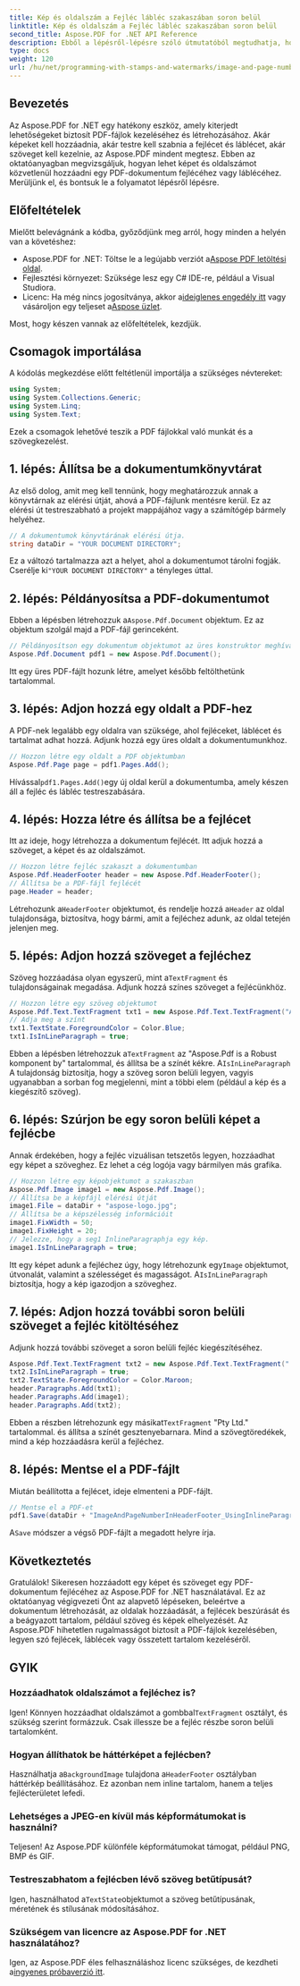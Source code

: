```yaml
---
title: Kép és oldalszám a Fejléc lábléc szakaszában soron belül
linktitle: Kép és oldalszám a Fejléc lábléc szakaszában soron belül
second_title: Aspose.PDF for .NET API Reference
description: Ebből a lépésről-lépésre szóló útmutatóból megtudhatja, hogyan adhat hozzá közvetlenül egy képet és oldalszámot a PDF fejlécrészéhez az Aspose.PDF for .NET használatával.
type: docs
weight: 120
url: /hu/net/programming-with-stamps-and-watermarks/image-and-page-number-in-header-footer-section-inline/
---
```

## Bevezetés

Az Aspose.PDF for .NET egy hatékony eszköz, amely kiterjedt lehetőségeket biztosít PDF-fájlok kezeléséhez és létrehozásához. Akár képeket kell hozzáadnia, akár testre kell szabnia a fejlécet és láblécet, akár szöveget kell kezelnie, az Aspose.PDF mindent megtesz. Ebben az oktatóanyagban megvizsgáljuk, hogyan lehet képet és oldalszámot közvetlenül hozzáadni egy PDF-dokumentum fejlécéhez vagy láblécéhez. Merüljünk el, és bontsuk le a folyamatot lépésről lépésre.

## Előfeltételek

Mielőtt belevágnánk a kódba, győződjünk meg arról, hogy minden a helyén van a követéshez:

-  Aspose.PDF for .NET: Töltse le a legújabb verziót a[Aspose PDF letöltési oldal](https://releases.aspose.com/pdf/net/).
- Fejlesztési környezet: Szüksége lesz egy C# IDE-re, például a Visual Studiora.
-  Licenc: Ha még nincs jogosítványa, akkor a[ideiglenes engedély itt](https://purchase.aspose.com/temporary-license/) vagy vásároljon egy teljeset a[Aspose üzlet](https://purchase.aspose.com/buy).

Most, hogy készen vannak az előfeltételek, kezdjük.

## Csomagok importálása

A kódolás megkezdése előtt feltétlenül importálja a szükséges névtereket:

```csharp
using System;
using System.Collections.Generic;
using System.Linq;
using System.Text;
```

Ezek a csomagok lehetővé teszik a PDF fájlokkal való munkát és a szövegkezelést.

## 1. lépés: Állítsa be a dokumentumkönyvtárat

Az első dolog, amit meg kell tennünk, hogy meghatározzuk annak a könyvtárnak az elérési útját, ahová a PDF-fájlunk mentésre kerül. Ez az elérési út testreszabható a projekt mappájához vagy a számítógép bármely helyéhez.

```csharp
// A dokumentumok könyvtárának elérési útja.
string dataDir = "YOUR DOCUMENT DIRECTORY";
```

 Ez a változó tartalmazza azt a helyet, ahol a dokumentumot tárolni fogják. Cserélje ki`"YOUR DOCUMENT DIRECTORY"` a tényleges úttal.

## 2. lépés: Példányosítsa a PDF-dokumentumot

 Ebben a lépésben létrehozzuk a`Aspose.Pdf.Document` objektum. Ez az objektum szolgál majd a PDF-fájl gerinceként.

```csharp
// Példányosítson egy dokumentum objektumot az üres konstruktor meghívásával
Aspose.Pdf.Document pdf1 = new Aspose.Pdf.Document();
```

Itt egy üres PDF-fájlt hozunk létre, amelyet később feltölthetünk tartalommal.

## 3. lépés: Adjon hozzá egy oldalt a PDF-hez

A PDF-nek legalább egy oldalra van szüksége, ahol fejléceket, láblécet és tartalmat adhat hozzá. Adjunk hozzá egy üres oldalt a dokumentumunkhoz.

```csharp
// Hozzon létre egy oldalt a PDF objektumban
Aspose.Pdf.Page page = pdf1.Pages.Add();
```

 Hívással`pdf1.Pages.Add()`egy új oldal kerül a dokumentumba, amely készen áll a fejléc és lábléc testreszabására.

## 4. lépés: Hozza létre és állítsa be a fejlécet

Itt az ideje, hogy létrehozza a dokumentum fejlécét. Itt adjuk hozzá a szöveget, a képet és az oldalszámot.

```csharp
// Hozzon létre fejléc szakaszt a dokumentumban
Aspose.Pdf.HeaderFooter header = new Aspose.Pdf.HeaderFooter();
// Állítsa be a PDF-fájl fejlécét
page.Header = header;
```

 Létrehozunk a`HeaderFooter` objektumot, és rendelje hozzá a`Header` az oldal tulajdonsága, biztosítva, hogy bármi, amit a fejléchez adunk, az oldal tetején jelenjen meg.

## 5. lépés: Adjon hozzá szöveget a fejléchez

 Szöveg hozzáadása olyan egyszerű, mint a`TextFragment` és tulajdonságainak megadása. Adjunk hozzá színes szöveget a fejlécünkhöz.

```csharp
// Hozzon létre egy szöveg objektumot
Aspose.Pdf.Text.TextFragment txt1 = new Aspose.Pdf.Text.TextFragment("Aspose.Pdf is a Robust component by");
// Adja meg a színt
txt1.TextState.ForegroundColor = Color.Blue;
txt1.IsInLineParagraph = true;
```

 Ebben a lépésben létrehozzuk a`TextFragment` az "Aspose.Pdf is a Robust komponent by" tartalommal, és állítsa be a színét kékre. A`IsInLineParagraph` A tulajdonság biztosítja, hogy a szöveg soron belüli legyen, vagyis ugyanabban a sorban fog megjelenni, mint a többi elem (például a kép és a kiegészítő szöveg).

## 6. lépés: Szúrjon be egy soron belüli képet a fejlécbe

Annak érdekében, hogy a fejléc vizuálisan tetszetős legyen, hozzáadhat egy képet a szöveghez. Ez lehet a cég logója vagy bármilyen más grafika.

```csharp
// Hozzon létre egy képobjektumot a szakaszban
Aspose.Pdf.Image image1 = new Aspose.Pdf.Image();
// Állítsa be a képfájl elérési útját
image1.File = dataDir + "aspose-logo.jpg";
// Állítsa be a képszélesség információit
image1.FixWidth = 50;
image1.FixHeight = 20;
// Jelezze, hogy a seg1 InlineParagraphja egy kép.
image1.IsInLineParagraph = true;
```

 Itt egy képet adunk a fejléchez úgy, hogy létrehozunk egy`Image` objektumot, útvonalát, valamint a szélességet és magasságot. A`IsInLineParagraph` biztosítja, hogy a kép igazodjon a szöveghez.

## 7. lépés: Adjon hozzá további soron belüli szöveget a fejléc kitöltéséhez

Adjunk hozzá további szöveget a soron belüli fejléc kiegészítéséhez.

```csharp
Aspose.Pdf.Text.TextFragment txt2 = new Aspose.Pdf.Text.TextFragment(" Pty Ltd.");
txt2.IsInLineParagraph = true;
txt2.TextState.ForegroundColor = Color.Maroon;
header.Paragraphs.Add(txt1);
header.Paragraphs.Add(image1);
header.Paragraphs.Add(txt2);
```

 Ebben a részben létrehozunk egy másikat`TextFragment` "Pty Ltd." tartalommal. és állítsa a színét gesztenyebarnara. Mind a szövegtöredékek, mind a kép hozzáadásra kerül a fejléchez.

## 8. lépés: Mentse el a PDF-fájlt

Miután beállította a fejlécet, ideje elmenteni a PDF-fájlt.

```csharp
// Mentse el a PDF-et
pdf1.Save(dataDir + "ImageAndPageNumberInHeaderFooter_UsingInlineParagraph_out.pdf");
```

 A`Save` módszer a végső PDF-fájlt a megadott helyre írja.

## Következtetés

Gratulálok! Sikeresen hozzáadott egy képet és szöveget egy PDF-dokumentum fejlécéhez az Aspose.PDF for .NET használatával. Ez az oktatóanyag végigvezeti Önt az alapvető lépéseken, beleértve a dokumentum létrehozását, az oldalak hozzáadását, a fejlécek beszúrását és a beágyazott tartalom, például szöveg és képek elhelyezését. Az Aspose.PDF hihetetlen rugalmasságot biztosít a PDF-fájlok kezelésében, legyen szó fejlécek, láblécek vagy összetett tartalom kezeléséről. 

## GYIK

### Hozzáadhatok oldalszámot a fejléchez is?
 Igen! Könnyen hozzáadhat oldalszámot a gombbal`TextFragment` osztályt, és szükség szerint formázzuk. Csak illessze be a fejléc részbe soron belüli tartalomként.

### Hogyan állíthatok be háttérképet a fejlécben?
 Használhatja a`BackgroundImage` tulajdona a`HeaderFooter` osztályban háttérkép beállításához. Ez azonban nem inline tartalom, hanem a teljes fejlécterületet lefedi.

### Lehetséges a JPEG-en kívül más képformátumokat is használni?
Teljesen! Az Aspose.PDF különféle képformátumokat támogat, például PNG, BMP és GIF.

### Testreszabhatom a fejlécben lévő szöveg betűtípusát?
 Igen, használhatod a`TextState`objektumot a szöveg betűtípusának, méretének és stílusának módosításához.

### Szükségem van licencre az Aspose.PDF for .NET használatához?
 Igen, az Aspose.PDF éles felhasználáshoz licenc szükséges, de kezdheti a[ingyenes próbaverzió itt](https://releases.aspose.com/).